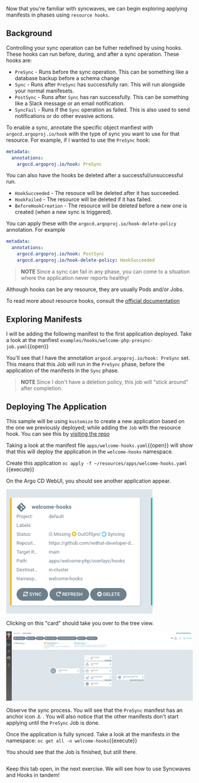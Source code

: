 Now that you're familiar with syncwaves, we can begin exploring applying
manifests in phases using `resource hooks`.

## Background

Controlling your sync operation can be futher redefined by using
hooks. These hooks can run before, during, and after a sync
operation. These hooks are:

* `PreSync` - Runs before the sync operation. This can be something like a database backup before a schema change
* `Sync` - Runs after `PreSync` has successfully ran. This will run alongside your normal manifesets.
* `PostSync` - Runs after `Sync` has ran successfully. This can be something like a Slack message or an email notification.
* `SyncFail` - Runs if the `Sync` operation as failed. This is also used to send notifications or do other evasive actions.

To enable a sync, annotate the specific object manfiest with
`argocd.argoproj.io/hook` with the type of sync you want to use for that
resource. For example, if I wanted to use the `PreSync` hook:

```yaml
metadata:
  annotations:
    argocd.argoproj.io/hook: PreSync
```

You can also have the hooks be deleted after a successful/unsuccessful run.

* `HookSucceeded` - The resouce will be deleted after it has succeeded.
* `HookFailed` - The resource will be deleted if it has failed.
* `BeforeHookCreation` - The resource will be deleted before a new one is created (when a new sync is triggered).

You can apply these with the `argocd.argoproj.io/hook-delete-policy`
annotation. For example

```yaml
metadata:
  annotations:
    argocd.argoproj.io/hook: PostSync
    argocd.argoproj.io/hook-delete-policy: HookSucceeded
```

> **NOTE** Since a sync can fail in any phase, you can come to a situation where the application never reports healthy!

Although hooks can be any resource, they are usually Pods and/or Jobs.

To read more about resource hooks, consult the [official documentation](https://argoproj.github.io/argo-cd/user-guide/resource_hooks)

## Exploring Manifests

I will be adding the following manifest to the first
application deployed. Take a look at the manfiest
`examples/hooks/welcome-php-presync-job.yaml`{{open}}

You'll see that I have the annotation `argocd.argoproj.io/hook: PreSync`
set. This means that this Job will run in the `PreSync` phase, before
the application of the manifests in the `Sync` phase.

> **NOTE** Since I don't have a deletion policy, this job will "stick around" after completion.

## Deploying The Application

This sample will be using `kustomize` to create a new application based
on the one we previously deployed; while adding the `Job`
with the resource hook. You can see this by [visiting the repo](https://github.com/redhat-developer-demos/openshift-gitops-examples/tree/main/apps/welcome-php/overlays/hooks)

Taking a look at the manifest file `apps/welcome-hooks.yaml`{{open}}
will show that this will deploy the application in the `welcome-hooks`
namespace.

Create this application `oc apply -f ~/resources/apps/welcome-hooks.yaml `{{execute}}

On the Argo CD WebUI, you should see another application appear.

![hooks-card](../../assets/gitops/hooks-card.png)

Clicking on this "card" should take you over to the tree view.

![hooks-tree](../../assets/gitops/hooks-tree.png)

Observe the sync process. You will see that the `PreSync` manifest has
an anchor icon ⚓ . You will also notice that the other manifests don't
start applying until the `PreSync` Job is done.

Once the application is fully synced. Take a look at the manifests in
the namespace: `oc get all -n welcome-hooks`{{execute}}

You should see that the Job is finished, but still there.

```shell
```

Keep this tab open, in the next exercise. We will see how to use Syncwaves
and Hooks in tandem!